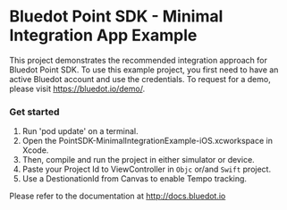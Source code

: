 # Bluedot Point SDK - Minimal Integration App Example

This project demonstrates the recommended integration approach for Bluedot Point SDK. To use this example project, you first need to have an active Bluedot account and use the credentials. To request for a demo, please visit https://bluedot.io/demo/.

### Get started

1. Run 'pod update' on a terminal.
2. Open the PointSDK-MinimalIntegrationExample-iOS.xcworkspace in Xcode.
3. Then, compile and run the project in either simulator or device.
4. Paste your Project Id to ViewController in `Objc` or/and `Swift` project.
5. Use a DestionationId from Canvas to enable Tempo tracking.

Please refer to the documentation at http://docs.bluedot.io
